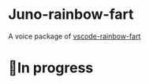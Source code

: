 # Juno-rainbow-fart

A voice package of [vscode-rainbow-fart](https://github.com/SaekiRaku/vscode-rainbow-fart)

# :construction:In progress